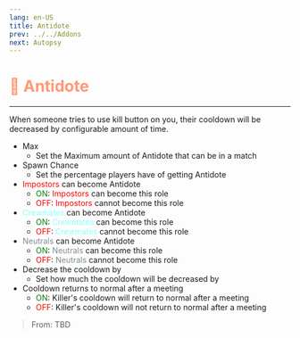 ```yaml
---
lang: en-US
title: Antidote
prev: ../../Addons
next: Autopsy
---
```


# <font color=#ff9876>🧪 <b>Antidote</b></font> <Badge text="Helpful" type="tip" vertical="middle"/>
---

When someone tries to use kill button on you, their cooldown will be decreased by configurable amount of time.
* Max
  * Set the Maximum amount of Antidote that can be in a match
* Spawn Chance
  * Set the percentage players have of getting Antidote
* <font color=red>Impostors</font> can become Antidote
  * <font color=green>ON</font>: <font color=red>Impostors</font> can become this role
  * <font color=red>OFF</font>: <font color=red>Impostors</font> cannot become this role
* <font color=#8cffff>Crewmates</font> can become Antidote
  * <font color=green>ON</font>: <font color=#8cffff>Crewmates</font> can become this role
  * <font color=red>OFF</font>: <font color=#8cffff>Crewmates</font> cannot become this role
* <font color=#7f8c8d>Neutrals</font> can become Antidote
  * <font color=green>ON</font>: <font color=#7f8c8d>Neutrals</font> can become this role
  * <font color=red>OFF</font>: <font color=#7f8c8d>Neutrals</font> cannot become this role
* Decrease the cooldown by
  * Set how much the cooldown will be decreased by
* Cooldown returns to normal after a meeting
  * <font color=green>ON</font>: Killer's cooldown will return to normal after a meeting 
  * <font color=red>OFF</font>: Killer's cooldown will not return to normal after a meeting

> From: TBD